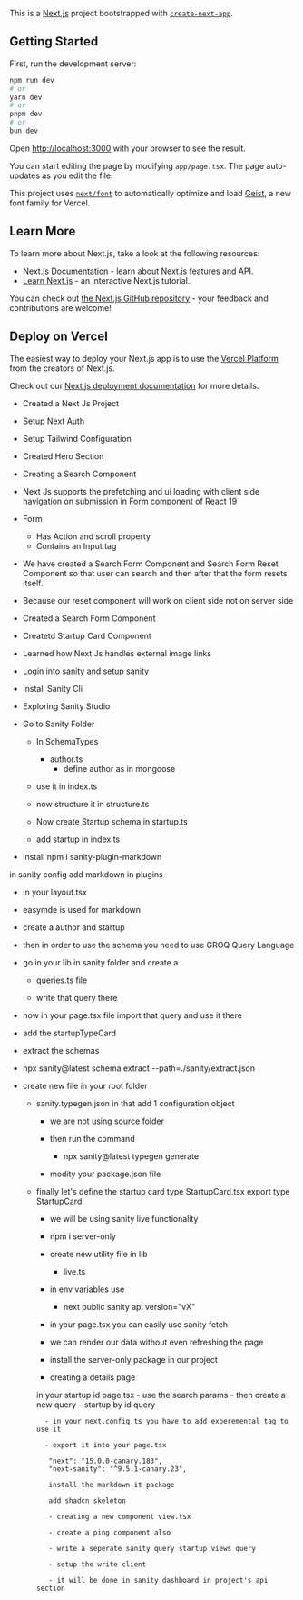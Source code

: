 This is a [Next.js](https://nextjs.org) project bootstrapped with [`create-next-app`](https://nextjs.org/docs/app/api-reference/cli/create-next-app).

## Getting Started

First, run the development server:

```bash
npm run dev
# or
yarn dev
# or
pnpm dev
# or
bun dev
```

Open [http://localhost:3000](http://localhost:3000) with your browser to see the result.

You can start editing the page by modifying `app/page.tsx`. The page auto-updates as you edit the file.

This project uses [`next/font`](https://nextjs.org/docs/app/building-your-application/optimizing/fonts) to automatically optimize and load [Geist](https://vercel.com/font), a new font family for Vercel.

## Learn More

To learn more about Next.js, take a look at the following resources:

- [Next.js Documentation](https://nextjs.org/docs) - learn about Next.js features and API.
- [Learn Next.js](https://nextjs.org/learn) - an interactive Next.js tutorial.

You can check out [the Next.js GitHub repository](https://github.com/vercel/next.js) - your feedback and contributions are welcome!

## Deploy on Vercel

The easiest way to deploy your Next.js app is to use the [Vercel Platform](https://vercel.com/new?utm_medium=default-template&filter=next.js&utm_source=create-next-app&utm_campaign=create-next-app-readme) from the creators of Next.js.

Check out our [Next.js deployment documentation](https://nextjs.org/docs/app/building-your-application/deploying) for more details.

- Created a Next Js Project
- Setup Next Auth
- Setup Tailwind Configuration
- Created Hero Section 
- Creating a Search Component

- Next Js supports the prefetching and ui loading with client side navigation on submission in Form component of React 19

- Form
    - Has Action and scroll property
    - Contains an Input tag 

- We have created a Search  Form Component and Search Form Reset Component so that user can search and then after that the form resets itself.
- Because our reset component will work on client side not on server side

- Created a Search Form Component

- Createtd Startup Card Component

- Learned how Next Js handles external image links

- Login into sanity and setup sanity

- Install Sanity Cli

- Exploring Sanity Studio

- Go to Sanity Folder
    - In SchemaTypes
        - author.ts
            - define author as in mongoose

    - use it in index.ts

    - now structure it in structure.ts

    - Now create Startup schema in startup.ts

    - add startup in index.ts

- install npm i sanity-plugin-markdown

in sanity config add markdown in plugins

- in your layout.tsx 
- easymde is used for markdown


- create a author and startup

- then in order to use the schema you need to use 
    GROQ Query Language

- go in your lib in sanity folder and create a 
    - queries.ts file

    - write that query there

- now in your page.tsx file import that query and use it there

- add the startupTypeCard

- extract the schemas
- npx sanity@latest schema extract --path=./sanity/extract.json

- create new file in your root folder 
    - sanity.typegen.json
        in that add 1 configuration object

        - we are not using source folder

        - then run the command 
            - npx sanity@latest typegen generate

        - modity your package.json file

    - finally let's define the startup card type
    StartupCard.tsx 
        export type StartupCard


        - we will be using sanity live functionality

        - npm i server-only

        - create new utility file in lib
            - live.ts
        - in env variables use
            - next public sanity api version="vX"

        - in your page.tsx you can easily use sanity fetch 

        - we can render our data without even refreshing the page    

        - install the server-only package in our project

        - creating a details page 

        in your startup id page.tsx
            - use the search params 
            - then create a new query
            - startup by id query

            - in your next.config.ts you have to add experemental tag to use it

            - export it into your page.tsx

             "next": "15.0.0-canary.183",
             "next-sanity": "^9.5.1-canary.23",

             install the markdown-it package

             add shadcn skeleton

             - creating a new component view.tsx

             - create a ping component also 

             - write a seperate sanity query startup views query

             - setup the write client 

             - it will be done in sanity dashboard in project's api section